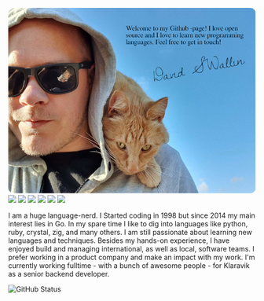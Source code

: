 [![Header](/.imgs/hd.png "Header")](https://davidsatimewallin.com/)
[![](https://img.shields.io/badge/Go-★★★★☆-00ACD7?style=for-the-badge)](https://golang.org)
[![](https://img.shields.io/badge/PHP-★★★★☆-8892BF?style=for-the-badge)](https://php.net)
[![](https://img.shields.io/badge/GNU/Linux-★★★☆☆-F9BD00?style=for-the-badge)](https://www.linuxfoundation.org/)
[![](https://img.shields.io/badge/V-★★☆☆☆-536B8A?style=for-the-badge)](https://vlang.io)
[![](https://img.shields.io/badge/Python-★★☆☆☆-FFDA4B?style=for-the-badge)](https://www.python.org)
[![](https://img.shields.io/badge/Crystal-★☆☆☆☆-646464?style=for-the-badge)](https://crystal-lang.org)

<p>
    I am a huge language-nerd. I Started coding in 1998 but since 2014 my main interest lies in Go. In my spare time I like to dig into languages like python, ruby, crystal, zig, and many others. I am still passionate about learning new languages and techniques.  Besides my hands-on experience, I have enjoyed build and managing international, as well as local, software teams. I prefer working in a product company and make an impact with my work. I'm currently working fulltime - with a bunch of awesome people - for Klaravik as a senior backend developer.
</p>

![GitHub Status](https://github-readme-stats.vercel.app/api?username=dvwallin&show_icons=true&theme=buefy)

